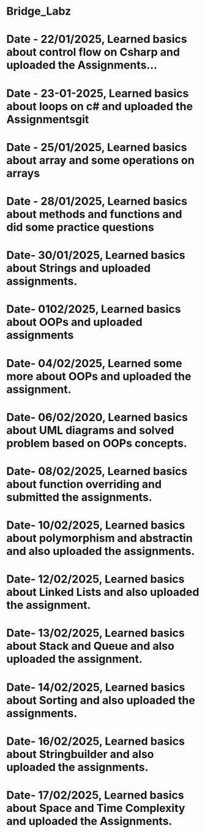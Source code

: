 # Bridge_Labz
# Date - 22/01/2025, Learned basics about control flow on Csharp and uploaded the Assignments...
# Date - 23-01-2025, Learned basics about loops on c# and uploaded the Assignmentsgit
# Date - 25/01/2025, Learned basics about array and some operations on arrays 
# Date - 28/01/2025, Learned basics about methods and functions and did some practice questions
# Date- 30/01/2025, Learned basics about Strings and uploaded assignments.
# Date- 0102/2025, Learned basics about OOPs and uploaded assignments
# Date- 04/02/2025, Learned some more about OOPs and uploaded the assignment.
# Date- 06/02/2020, Learned basics about UML diagrams and solved problem based on OOPs concepts.
# Date- 08/02/2025, Learned basics about function overriding and submitted the assignments.
# Date- 10/02/2025, Learned basics about polymorphism and abstractin and also uploaded the assignments.
# Date- 12/02/2025, Learned basics about Linked Lists and also uploaded the assignment.
# Date- 13/02/2025, Learned basics about Stack and Queue and also uploaded the assignment.
# Date- 14/02/2025, Learned basics about Sorting and also uploaded the assignments.
# Date- 16/02/2025, Learned basics about Stringbuilder and also uploaded the assignments.
# Date- 17/02/2025, Learned basics about Space and Time Complexity and uploaded the Assignments.